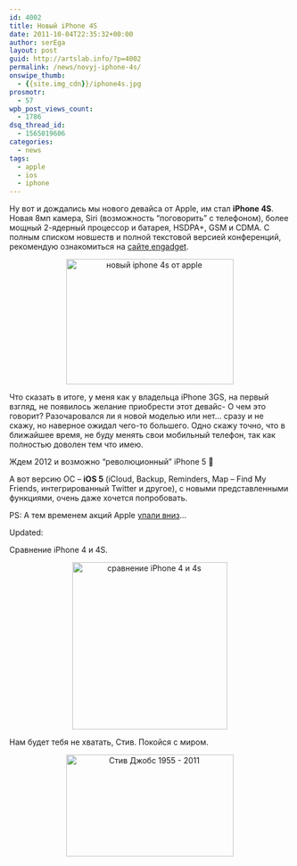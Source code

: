 ```yaml
---
id: 4002
title: Новый iPhone 4S
date: 2011-10-04T22:35:32+00:00
author: serEga
layout: post
guid: http://artslab.info/?p=4002
permalink: /news/novyj-iphone-4s/
onswipe_thumb:
  - {{site.img_cdn}}/iphone4s.jpg
prosmotr:
  - 57
wpb_post_views_count:
  - 1786
dsq_thread_id:
  - 1565019606
categories:
  - news
tags:
  - apple
  - ios
  - iphone
---
```

Ну вот и дождались мы нового девайса от Apple, им стал **iPhone 4S**. Новая 8мп камера, Siri (возможность &#8220;поговорить&#8221; с телефоном), более мощный 2-ядерный процессор и батарея, HSDPA+, GSM и CDMA. С полным списком новшеств и полной текстовой версией конференций, рекомендую ознакомиться на [сайте engadget](http://www.engadget.com/2011/10/04/apples-lets-talk-iphone-keynote-liveblog/?sort=newest&refresh=60).

<center>
  <a href="{{site.img_cdn}}/iphone4s.jpg"><img src="{{site.img_cdn}}/iphone4s-300x225.jpg" alt="новый iphone 4s от apple" title="iphone4s" width="300" height="225" class="alignnone size-medium wp-image-4003" /></a>
</center>

Что сказать в итоге, у меня как у владельца iPhone 3GS, на первый взгляд, не появилось желание приобрести этот девайс- О чем это говорит? Разочаровался ли я новой моделью или нет&#8230; сразу и не скажу, но наверное ожидал чего-то большего. Одно скажу точно, что в ближайшее время, не буду менять свои мобильный телефон, так как полностью доволен тем что имею.

Ждем 2012 и возможно &#8220;революционный&#8221; iPhone 5 🙂

А вот версию ОС &#8211; **iOS 5** (iCloud, Backup, Reminders, Map &#8211; Find My Friends, интегрированный Twitter и другое), с новыми представленными функциями, очень даже хочется попробовать.

PS: А тем временем акций Apple [упали вниз](http://lenta.ru/news/2011/10/04/apple/)&#8230;

Updated:

Сравнение iPhone 4 и 4S.

<center>
  <a href="{{site.img_cdn}}/iphone.jpg"><img src="{{site.img_cdn}}/iphone-278x300.jpg" alt="сравнение iPhone 4 и 4s" title="iphone" width="278" height="300" class="alignnone size-medium wp-image-4030" srcset="{{site.img_cdn}}/iphone-278x300.jpg 278w, {{site.img_cdn}}/iphone.jpg 713w" sizes="(max-width: 278px) 100vw, 278px" /></a>
</center>

Нам будет тебя не хватать, Стив. Покойся с миром.

<center>
  <a href="{{site.img_cdn}}/steve_jobs_spasibo.jpg"><img src="{{site.img_cdn}}/steve_jobs_spasibo-300x183.jpg" alt="Стив Джобс 1955 - 2011" title="steve_jobs_spasibo" width="300" height="183" class="alignnone size-medium wp-image-4029" srcset="{{site.img_cdn}}/steve_jobs_spasibo-300x183.jpg 300w, {{site.img_cdn}}/steve_jobs_spasibo.jpg 600w" sizes="(max-width: 300px) 100vw, 300px" /></a>
</center>